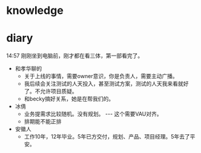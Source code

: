 # knowledge


# diary

14:57 刚刚坐到电脑前，刚才都在看三体，第一部看完了。


-  和孝华聊的
	- 关于上线的事情，需要owner意识，你是负责人，需要主动广播。
	- 我后续会关注测试的人天投入，甚至测试方案，测试的人天我来看就好了。不允许项目质疑。
	- 和becky搞好关系，她是在帮我们的。
- 冰倩
	- 业务提需求比较随机。没有规划。   --- 这个需要VAU对齐。
	- 排期能不能正排
- 安徽人
	- 工作10年，12年毕业。5年已方交付，规划、产品、项目经理。5年去了平安。
